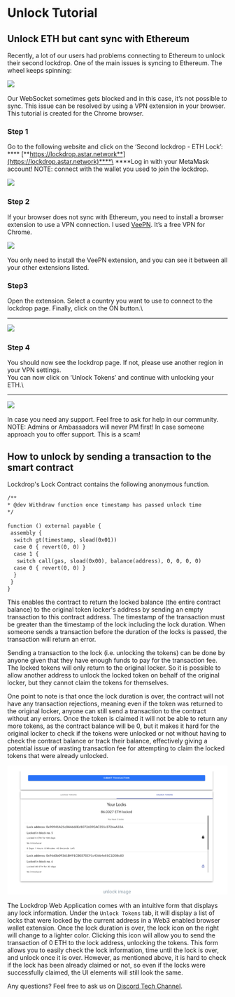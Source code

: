 # Unlock Tutorial

## **Unlock ETH but cant sync with Ethereum**

Recently, a lot of our users had problems connecting to Ethereum to unlock their second lockdrop. One of the main issues is syncing to Ethereum. The wheel keeps spinning:

![](https://lh4.googleusercontent.com/CtuDWNC\_LZtW0Wn8ixe6h7ZYr2AA0\_-gsa4rB2M\_UFX3g05t7PlktqQeTdwZqxGNbuaMcFoXtfmRv\_W3s2fqMJ32bySzhjTwavlGKAwQ8LPNGkbWFFpYm4g2YS\_1meeV3T23K\_sA)

Our WebSocket sometimes gets blocked and in this case, it’s not possible to sync. This issue can be resolved by using a VPN extension in your browser. This tutorial is created for the Chrome browser.

### **Step 1**

Go to the following website and click on the ‘Second lockdrop - ETH Lock’: **** [**https://lockdrop.astar.network**](https://lockdrop.astar.network)****\
****Log in with your MetaMask account! NOTE: connect with the wallet you used to join the lockdrop.

![](https://lh4.googleusercontent.com/bRSD2XYQGx5SophDHo6j1zuC7F3bxuRWBGRgq58I5EYn2ZxbiID8gebvSVYY8TZ3A-UOoWbWmYtcReRJC8DzyuV\_6HkbYXoy3Gxh9hQayEgDQOEF20wTXfrkALMc4UQ3e95jz1OI)

### **Step 2**

If your browser does not sync with Ethereum, you need to install a browser extension to use a VPN connection. I used [VeePN](https://chrome.google.com/webstore/search/veepn?hl=en&\_category=extensions). It’s a free VPN for Chrome.

![](https://lh3.googleusercontent.com/g97TZIYwotEwKT2aXIszR2VZpaLBpLiHtm-jgBH8pjqMGOzH8gqYYjM-JIg3Ki6aHwWcuQQ2lVWD1AbW3bPehGTaRsj6scfZQ6X2klJiUFYpTE7wAxPFlqWjLWj\_sp4z0CVLlUgH)

You only need to install the VeePN extension, and you can see it between all your other extensions listed.

### **Step3**

Open the extension. Select a country you want to use to connect to the lockdrop page. Finally, click on the ON button.\
****

![](https://lh3.googleusercontent.com/nFZEPZyeIAB4iHZwdw5K7NQhtjPeI3HAqqW5qdYm5ZUuQm1mrF9OF-FVO4s6BCX\_EURN9535Ncf0Khc050WGZagSCdQnBRra\_UySVEwCIHNwqnF0svs\_tvKsWs8eIOF\_lfP81Plb)

### **Step 4**

You should now see the lockdrop page. If not, please use another region in your VPN settings.\
You can now click on ‘Unlock Tokens’ and continue with unlocking your ETH.\
****

![](https://lh4.googleusercontent.com/kPMvslf6NHvzvfQvokBUAbUUPLDcY7Ek5O9aXJwfhKHJMUwHtmup0\_6VFouzGXCzfC7ovnvhPfMpHTvg0sXFLTr9QhUMPKjEaqx6kgdt5n-3aA5EuBz3\_o9T2S5dZQfocaZ4CmyW)

In case you need any support. Feel free to ask for help in our community.\
NOTE: Admins or Ambassadors will never PM first! In case someone approach you to offer support. This is a scam!

## How to unlock by sending a transaction to the smart contract

Lockdrop's Lock Contract contains the following anonymous function.

```
/**
* @dev Withdraw function once timestamp has passed unlock time
*/

function () external payable {
 assembly {
  switch gt(timestamp, sload(0x01))
  case 0 { revert(0, 0) }
  case 1 {
   switch call(gas, sload(0x00), balance(address), 0, 0, 0, 0)
  case 0 { revert(0, 0) }
  }
 }
}
```

This enables the contract to return the locked balance (the entire contract balance) to the original token locker's address by sending an empty transaction to this contract address. The timestamp of the transaction must be greater than the timestamp of the lock including the lock duration. When someone sends a transaction before the duration of the locks is passed, the transaction will return an error.

Sending a transaction to the lock (i.e. unlocking the tokens) can be done by anyone given that they have enough funds to pay for the transaction fee. The locked tokens will only return to the original locker. So it is possible to allow another address to unlock the locked token on behalf of the original locker, but they cannot claim the tokens for themselves.

One point to note is that once the lock duration is over, the contract will not have any transaction rejections, meaning even if the token was returned to the original locker, anyone can still send a transaction to the contract without any errors. Once the token is claimed it will not be able to return any more tokens, as the contract balance will be 0, but it makes it hard for the original locker to check if the tokens were unlocked or not without having to check the contract balance or track their balance, effectively giving a potential issue of wasting transaction fee for attempting to claim the locked tokens that were already unlocked.

![](../../.gitbook/assets/sukurnshotto-2020-05-31-191620png.png)

The Lockdrop Web Application comes with an intuitive form that displays any lock information. Under the `Unlock Tokens` tab, it will display a list of locks that were locked by the current address in a Web3 enabled browser wallet extension. Once the lock duration is over, the lock icon on the right will change to a lighter color. Clicking this icon will allow you to send the transaction of 0 ETH to the lock address, unlocking the tokens. This form allows you to easily check the lock information, time until the lock is over,  and unlock once it is over. However, as mentioned above, it is hard to check if the lock has been already claimed or not, so even if the locks were successfully claimed, the UI elements will still look the same.

Any questions? Feel free to ask us on [Discord Tech Channel](https://discord.gg/Z3nC9U4).
